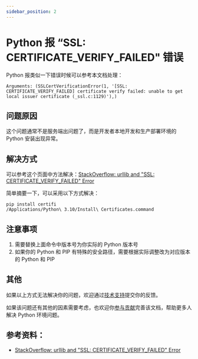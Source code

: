 ```yaml
---
sidebar_position: 2
---
```


# Python 报 “SSL: CERTIFICATE_VERIFY_FAILED" 错误

Python 报类似一下错误时候可以参考本文档处理：

```text
Arguments: (SSLCertVerificationError(1, '[SSL: CERTIFICATE_VERIFY_FAILED] certificate verify failed: unable to get local issuer certificate (_ssl.c:1129)'),)
```

## 问题原因

这个问题通常不是服务端出问题了，而是开发者本地开发和生产部署环境的 Python 安装出现异常。

## 解决方式

可以参考这个页面中方法解决：[StackOverflow: urllib and "SSL: CERTIFICATE_VERIFY_FAILED" Error](https://stackoverflow.com/questions/27835619/urllib-and-ssl-certificate-verify-failed-error)

简单摘要一下，可以采用以下方式解决：

```shell
pip install certifi
/Applications/Python\ 3.10/Install\ Certificates.command
```

## 注意事项

1. 需要替换上面命令中版本号为你实际的 Python 版本号
2. 如果你的 Python 和 PIP 有特殊的安全路径，需要根据实际调整改为对应版本的 Python 和 PIP

## 其他

如果以上方式无法解决你的问题，欢迎通过[技术支持](/docs/explore/support)提交你的反馈。

如果该问题还有其他的因素需要考虑，也欢迎你[参与贡献](/docs/contrib/overview)完善该文档，帮助更多人解决 Python 环境问题。

## 参考资料：

* [StackOverflow: urllib and "SSL: CERTIFICATE_VERIFY_FAILED" Error](https://stackoverflow.com/questions/27835619/urllib-and-ssl-certificate-verify-failed-error)